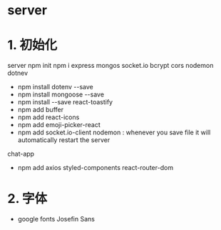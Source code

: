 # server 
# 1. 初始化
server
npm init 
npm i express mongos socket.io bcrypt cors nodemon dotnev
- npm install dotenv --save
- npm install mongoose --save
- npm install --save react-toastify
- npm add buffer
- npm add react-icons
- npm add emoji-picker-react
- npm add socket.io-client
nodemon : whenever you save file it will automatically restart the server

chat-app
- npm add axios styled-components react-router-dom

# 2. 字体 
- google fonts Josefin Sans

